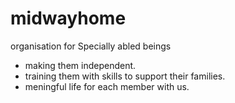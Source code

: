 # midwayhome
organisation for Specially abled beings
- making them independent.
- training them with skills to support their families.
- meningful life for each member with us.
